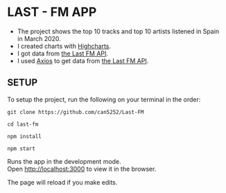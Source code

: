 # LAST - FM APP

- The project shows the top 10 tracks and top 10 artists listened in Spain in March 2020. <br/>
- I created charts with [Highcharts](https://github.com/highcharts/highcharts-react). <br/>
- I got data from [the Last FM API](https://www.last.fm/api/). <br/>
- I used [Axios](https://github.com/axios/axios) to get data from [the Last FM API](https://www.last.fm/api/).

## SETUP

To setup the project, run the following on your terminal in the order: 

```
git clone https://github.com/can5252/Last-FM 
```

```
cd last-fm
```

```
npm install
```

```
npm start
```

Runs the app in the development mode.<br/>
Open [http://localhost:3000](http://localhost:3000) to view it in the browser.

The page will reload if you make edits.<br/>